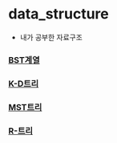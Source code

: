 # data_structure
- 내가 공부한 자료구조


### [BST계열](https://github.com/Bingurrr/data_structure/blob/main/BST%EA%B3%84%EC%97%B4.md)

### [K-D트리](https://github.com/Bingurrr/data_structure/blob/main/K-D%ED%8A%B8%EB%A6%AC.md)

### [MST트리](https://github.com/Bingurrr/data_structure/blob/main/MST.md)

### [R-트리](https://github.com/Bingurrr/data_structure/blob/main/R-Tree.md)





